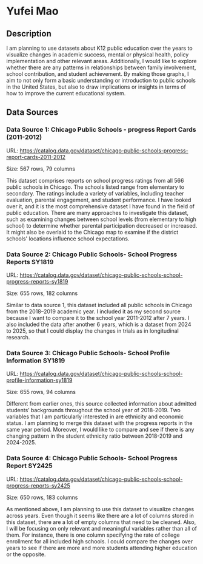 # Yufei Mao

## Description

I am planning to use datasets about K12 public education over the years to visualize changes in academic success, mental or physical health, policy implementation and other relevant areas. Additionally, I would like to explore whether there are any patterns in relationships between family involvement, school contribution, and student achievement. By making those graphs, I aim to not only form a basic understanding or introduction to public schools in the United States, but also to draw implications or insights in terms of how to improve the current educational system.


## Data Sources
### Data Source 1: Chicago Public Schools - progress Report Cards (2011-2012)

URL: https://catalog.data.gov/dataset/chicago-public-schools-progress-report-cards-2011-2012

Size: 567 rows, 79 columns

This dataset comprises reports on school progress ratings from all 566 public schools in Chicago. The schools listed range from elementary to secondary. The ratings include a variety of variables, including teacher evaluation, parental engagement, and student performance. I have looked over it, and it is the most comprehensive dataset I have found in the field of public education. There are many approaches to investigate this dataset, such as examining changes between school levels (from elementary to high school) to determine whether parental participation decreased or increased. It might also be overlaid to the Chicago map to examine if the district schools' locations influence school expectations.

### Data Source 2: Chicago Public Schools- School Progress Reports SY1819

URL: https://catalog.data.gov/dataset/chicago-public-schools-school-progress-reports-sy1819

Size: 655 rows, 182 columns

Similar to data source 1, this dataset included all public schools in Chicago from the 2018–2019 academic year. I included it as my second source because I want to compare it to the school year 2011-2012 after 7 years. I also included the data after another 6 years, which is a dataset from 2024 to 2025, so that I could display the changes in trials as in longitudinal research.

### Data Source 3: Chicago Public Schools- School Profile Information SY1819

URL: https://catalog.data.gov/dataset/chicago-public-schools-school-profile-information-sy1819

Size: 655 rows, 94 columns

Different from earlier ones, this source collected information about admitted students’ backgrounds throughout the school year of 2018-2019. Two variables that I am particularly interested in are ethnicity and economic status. I am planning to merge this dataset with the progress reports in the same year period. Moreover, I would like to compare and see if there is any changing pattern in the student ethnicity ratio between 2018-2019 and 2024-2025.

### Data Source 4: Chicago Public Schools- School Progress Report SY2425

URL: https://catalog.data.gov/dataset/chicago-public-schools-school-progress-reports-sy2425

Size: 650 rows, 183 columns

As mentioned above, I am planning to use this dataset to visualize changes across years. Even though it seems like there are a lot of columns stored in this dataset, there are a lot of empty columns that need to be cleaned. Also, I will be focusing on only relevant and meaningful variables rather than all of them. For instance, there is one column specifying the rate of college enrollment for all included high schools. I could compare the changes over years to see if there are more and more students attending higher education or the opposite. 
